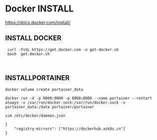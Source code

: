 #  Docker INSTALL

https://docs.docker.com/install/


## INSTALL DOCKER
```
 curl -fsSL https://get.docker.com -o get-docker.sh
 bash  get-docker.sh
 
 
 ```
 
 
## INSTALLPORTAINER
```
docker volume create portainer_data

docker run -d -p 9000:9000 -p 8000:8000 --name portainer --restart always -v /var/run/docker.sock:/var/run/docker.sock -v portainer_data:/data portainer/portainer

```



```
vim /etc/docker/daemon.json

```

```
{
    "registry-mirrors": ["https://dockerhub.azk8s.cn"]
}
```
